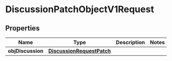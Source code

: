 

# DiscussionPatchObjectV1Request

## Properties

Name | Type | Description | Notes
------------ | ------------- | ------------- | -------------
**objDiscussion** | [**DiscussionRequestPatch**](DiscussionRequestPatch.md) |  | 




